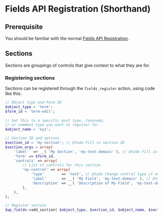 # Fields API Registration (Shorthand)

## Prerequisite

You should be familiar with the normal [Fields API Registration](https://github.com/sc0ttkclark/wordpress-fields-api/blob/master/docs/registering-fields.md).

## Sections

Sections are groupings of controls that give context to what they are for.

### Registering sections

Sections can be registered through the `fields_register` action, using code like this:

```php
// Object type and Form ID
$object_type = 'term';
$form_id = 'term-edit';
	
// Set this to a specific post type, taxonomy,
// or comment type you want to register for
$object_name = 'xyz';

// Section ID and options
$section_id = 'my-section'; // @todo Fill in section ID
$section_args = array(
	'label'  => __( 'My Section', 'my-text-domain' ), // @todo Fill in section heading, update text domain
	'form' => $form_id,
	'controls' => array(
		// List of controls for this section
		'my-control' => array(
			'type'        => 'text', // @todo Change control type if needed
			'label'       => __( 'My Field', 'my-text-domain' ), // @todo Fill in label, update text domain
			'description' => __( 'Description of My Field', 'my-text-domain' ), // @todo Fill in description, update text domain
		),
	),
);

// Register section
$wp_fields->add_section( $object_type, $section_id, $object_name, $section_args );
```
